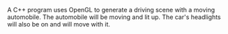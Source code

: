 A C++ program uses OpenGL to generate a driving scene with a moving automobile. The automobile will be moving and lit up. The car's headlights will also be on and will move with it.
